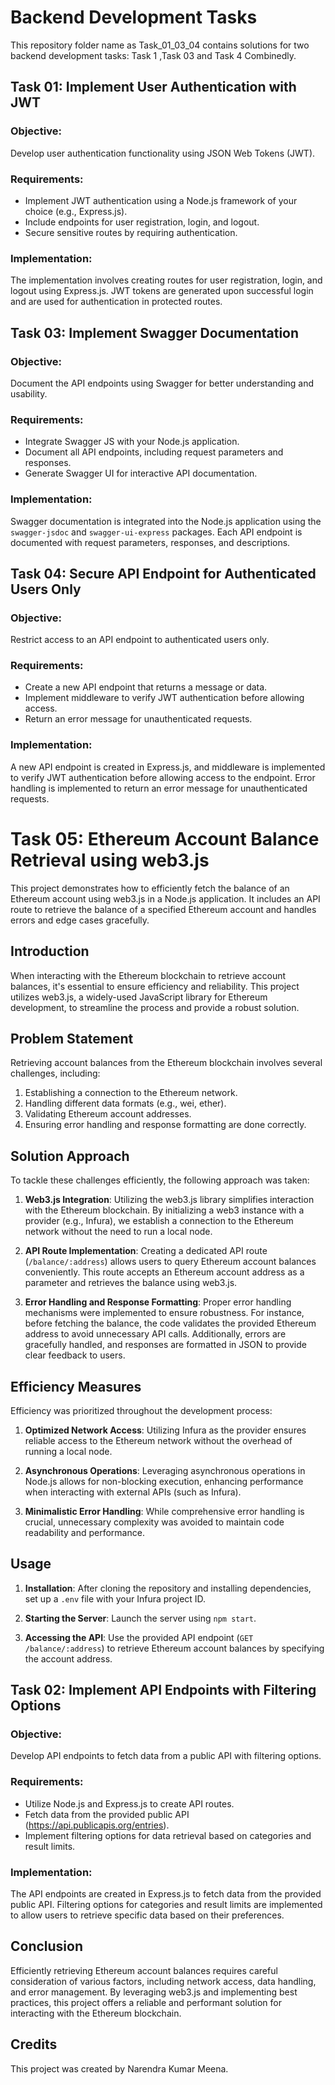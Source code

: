 # Backend Development Tasks

This repository  folder name as Task_01_03_04 contains solutions for two backend development tasks: Task 1 ,Task 03 and Task 4 Combinedly.

## Task 01: Implement User Authentication with JWT

### Objective:
Develop user authentication functionality using JSON Web Tokens (JWT).

### Requirements:
- Implement JWT authentication using a Node.js framework of your choice (e.g., Express.js).
- Include endpoints for user registration, login, and logout.
- Secure sensitive routes by requiring authentication.

### Implementation:
The implementation involves creating routes for user registration, login, and logout using Express.js. JWT tokens are generated upon successful login and are used for authentication in protected routes.

## Task 03: Implement Swagger Documentation

### Objective:
Document the API endpoints using Swagger for better understanding and usability.

### Requirements:
- Integrate Swagger JS with your Node.js application.
- Document all API endpoints, including request parameters and responses.
- Generate Swagger UI for interactive API documentation.

### Implementation:
Swagger documentation is integrated into the Node.js application using the `swagger-jsdoc` and `swagger-ui-express` packages. Each API endpoint is documented with request parameters, responses, and descriptions.

## Task 04: Secure API Endpoint for Authenticated Users Only

### Objective:
Restrict access to an API endpoint to authenticated users only.

### Requirements:
- Create a new API endpoint that returns a message or data.
- Implement middleware to verify JWT authentication before allowing access.
- Return an error message for unauthenticated requests.

### Implementation:
A new API endpoint is created in Express.js, and middleware is implemented to verify JWT authentication before allowing access to the endpoint. Error handling is implemented to return an error message for unauthenticated requests.

# Task 05: Ethereum Account Balance Retrieval using web3.js

This project demonstrates how to efficiently fetch the balance of an Ethereum account using web3.js in a Node.js application. It includes an API route to retrieve the balance of a specified Ethereum account and handles errors and edge cases gracefully.

## Introduction

When interacting with the Ethereum blockchain to retrieve account balances, it's essential to ensure efficiency and reliability. This project utilizes web3.js, a widely-used JavaScript library for Ethereum development, to streamline the process and provide a robust solution.

## Problem Statement

Retrieving account balances from the Ethereum blockchain involves several challenges, including:

1. Establishing a connection to the Ethereum network.
2. Handling different data formats (e.g., wei, ether).
3. Validating Ethereum account addresses.
4. Ensuring error handling and response formatting are done correctly.

## Solution Approach

To tackle these challenges efficiently, the following approach was taken:

1. **Web3.js Integration**: Utilizing the web3.js library simplifies interaction with the Ethereum blockchain. By initializing a web3 instance with a provider (e.g., Infura), we establish a connection to the Ethereum network without the need to run a local node.

2. **API Route Implementation**: Creating a dedicated API route (`/balance/:address`) allows users to query Ethereum account balances conveniently. This route accepts an Ethereum account address as a parameter and retrieves the balance using web3.js.

3. **Error Handling and Response Formatting**: Proper error handling mechanisms were implemented to ensure robustness. For instance, before fetching the balance, the code validates the provided Ethereum address to avoid unnecessary API calls. Additionally, errors are gracefully handled, and responses are formatted in JSON to provide clear feedback to users.

## Efficiency Measures

Efficiency was prioritized throughout the development process:

1. **Optimized Network Access**: Utilizing Infura as the provider ensures reliable access to the Ethereum network without the overhead of running a local node.

2. **Asynchronous Operations**: Leveraging asynchronous operations in Node.js allows for non-blocking execution, enhancing performance when interacting with external APIs (such as Infura).

3. **Minimalistic Error Handling**: While comprehensive error handling is crucial, unnecessary complexity was avoided to maintain code readability and performance.

## Usage

1. **Installation**: After cloning the repository and installing dependencies, set up a `.env` file with your Infura project ID.

2. **Starting the Server**: Launch the server using `npm start`.

3. **Accessing the API**: Use the provided API endpoint (`GET /balance/:address`) to retrieve Ethereum account balances by specifying the account address.

## Task 02: Implement API Endpoints with Filtering Options

### Objective:
Develop API endpoints to fetch data from a public API with filtering options.

### Requirements:
- Utilize Node.js and Express.js to create API routes.
- Fetch data from the provided public API (https://api.publicapis.org/entries).
- Implement filtering options for data retrieval based on categories and result limits.

### Implementation:
The API endpoints are created in Express.js to fetch data from the provided public API. Filtering options for categories and result limits are implemented to allow users to retrieve specific data based on their preferences.

## Conclusion

Efficiently retrieving Ethereum account balances requires careful consideration of various factors, including network access, data handling, and error management. By leveraging web3.js and implementing best practices, this project offers a reliable and performant solution for interacting with the Ethereum blockchain.

## Credits

This project was created by Narendra Kumar Meena.

